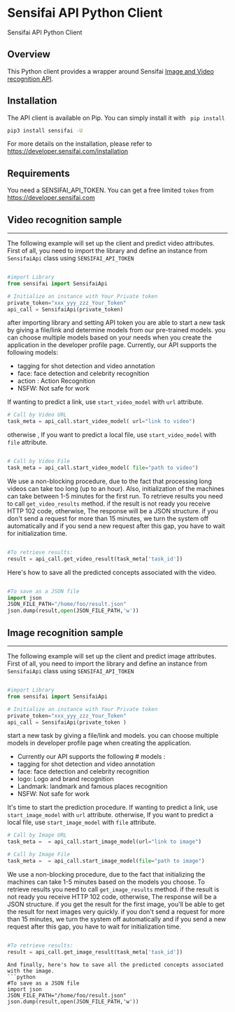 Sensifai API Python Client
====================

Sensifai API Python Client

Overview
---------------------
This Python client provides a wrapper around Sensifai <a href="https://developer.sensifai.com"> Image and Video recognition API</a>.


Installation
---------------------
The API client is available on Pip. You can simply install it with ` pip install`
```sh
pip3 install sensifai -U
```

For more details on the installation, please refer to https://developer.sensifai.com/installation

Requirements
---------------------
You need a SENSIFAI_API_TOKEN. You can get a free limited `token` from https://developer.sensifai.com




## Video recognition sample
---------------------
The following example will set up the client and predict video attributes. First of all, you need to import the library and define an instance from `SensifaiApi` class using `SENSIFAI_API_TOKEN`

```python

#import Library
from sensifai import SensifaiApi

# Initialize an instance with Your Private token
private_token="xxx_yyy_zzz_Your_Token"
api_call = SensifaiApi(private_token)
```
after importing library and setting API token you are able to start a new task by giving a file/link and determine models from our pre-trained models. you can choose multiple models based on your needs when you create the application in the developer profile page. Currently, our API supports the following models: 

+ tagging  for shot detection and video annotation 
+ face: face detection and celebrity recognition
+ action : Action Recognition
+ NSFW: Not safe for work 

If wanting to predict a link, use `start_video_model` with  `url` attribute.
```python
# Call by Video URL
task_meta = api_call.start_video_model( url="link to video")
```

otherwise , If you want to predict a local file, use `start_video_model` with  `file` attribute.
```python

# Call by Video File
task_meta = api_call.start_video_model( file="path to video")
```
We use a non-blocking procedure, due to the fact that processing long videos can take too long (up to an hour). Also, initialization of the machines can take between 1-5 minutes for the first run. To retrieve results you need to call `get_video_results` method. if the result is not ready you receive HTTP 102 code, otherwise, The response will be a JSON structure. if you don't send a request for more than 15 minutes, we turn the system off automatically and if you send a new request after this gap, you have to wait for initialization time.
```python

#To retrieve results:
result = api_call.get_video_result(task_meta['task_id'])
```
Here's how to save all the predicted concepts associated with the video.

```python

#To save as a JSON file
import json
JSON_FILE_PATH="/home/foo/result.json"
json.dump(result,open(JSON_FILE_PATH,'w'))

```
## Image recognition sample
---------------------

The following example will set up the client and predict image attributes. First of all, you need to import the library and define an instance from `SensifaiApi` class using `SENSIFAI_API_TOKEN`

```python

#import Library
from sensifai import SensifaiApi

# Initialize an instance with Your Private token
private_token="xxx_yyy_zzz_Your_Token"
api_call = SensifaiApi(private_token )
```

start a new task by giving a file/link and models. you can choose multiple models in developer profile page when creating the application.

+ Currently our API supports the following # models : 
+ tagging  for shot detection and video annotation 
+ face: face detection and celebrity recognition
+ logo: Logo and brand recognition
+ Landmark: landmark and famous places recognition
+ NSFW: Not safe for work 

It's time to start the prediction procedure. If wanting to predict a link, use `start_image_model` with  `url` attribute. otherwise, If you want to predict a local file, use `start_image_model` with  `file` attribute.


```python
# Call by Image URL
task_meta =  = api_call.start_image_model(url="link to image")

# Call by Image File
task_meta =  = api_call.start_image_model(file="path to image")
```
We use a non-blocking procedure, due to the fact that initializing the machines can take 1-5 minutes based on the models you choose.   To retrieve results you need to call `get_image_results` method. if the result is not ready you receive HTTP 102 code, otherwise, The response will be a JSON structure. if you get the result for the first image, you'll be able to get the result for next images very quickly. if you don't send a request for more than 15 minutes, we turn the system off automatically and if you send a new request after this gap, you have to wait for initialization time.  

```python

#To retrieve results:
result = api_call.get_image_result(task_meta['task_id'])
```

```
And finally, here's how to save all the predicted concepts associated with the image.
```python
#To save as a JSON file
import json
JSON_FILE_PATH="/home/foo/result.json"
json.dump(result,open(JSON_FILE_PATH,'w'))

```

